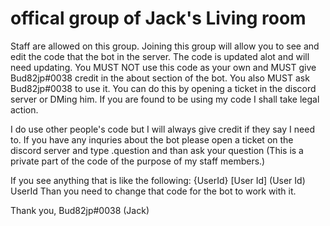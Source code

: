 # offical group of Jack's Living room
Staff are allowed on this group. Joining this group will allow you to see and edit the code that the bot in the server. The code is updated alot and will need updating. You MUST NOT use this code as your own and MUST give Bud82jp#0038 credit in the about section of the bot. You also MUST ask Bud82jp#0038 to use it. You can do this by opening a ticket in the discord server or DMing him.
If you are found to be using my code I shall take legal action. 

I do use other people's code but I will always give credit if they say I need to. 
If you have any inquries about the bot please open a ticket on the discord server and type .question and than ask your question (This is a private part of the code of the purpose of my staff members.)

If you see anything that is like the following:
{UserId}
<User ID>
[User Id]
(User Id)
UserId
Than you need to change that code for the bot to work with it.
  
Thank you,
Bud82jp#0038 (Jack)
